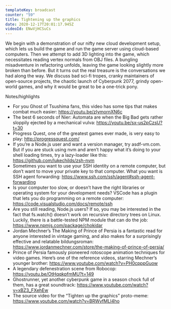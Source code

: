 ```yaml
---
templateKey: broadcast
counter: "59"
title: Tightening up the graphics
date: 2020-12-17T20:01:17.945Z
videoId: ENwVjHCSuCs
---
```

We begin with a demonstration of our nifty new cloud development setup, which lets us build the game and run the game server using cloud-based computers. Then we attempt to add 3D lighting into the game, which necessitates reading vertex normals from OBJ files. A bungling misadventure in refactoring unfolds, leaving the game looking slightly more broken than before. But it turns out the real treasure is the conversations we had along the way. We discuss bad sci-fi tropes, cranky maintainers of open-source projects, the chaotic launch of Cyberpunk 2077, grindy open-world games, and why it would be great to be a one-trick pony.

Notes/highlights

- For you Ghost of Tsushima fans, this video has some tips that makes combat much easier: https://youtu.be/zIymornXN6c
- The best 6 seconds of Nier: Automata are when the Big Bad gets rather sloppily ejected by a mechanical vulva: https://youtu.be/sx-us2pCzsU?t=30
- Progress Quest, one of the greatest games ever made, is very easy to play: http://progressquest.com/
- If you’re a Node.js user and want a version manager, try asdf-vm.com. But if you are stuck using nvm and aren’t happy what it’s doing to your shell loading times, try a lazy-loader like this: https://github.com/lukechilds/zsh-nvm
- Sometimes you want to use your SSH identity on a remote computer, but don’t want to move your private key to that computer. What you want is SSH agent forwarding: https://www.ssh.com/ssh/agent#ssh-agent-forwarding
- Is your computer too slow, or doesn’t have the right libraries or operating system for your development needs? VSCode has a plugin that lets you do programming on a remote computer: https://code.visualstudio.com/docs/remote/ssh
- Are you still reading, Node.js users? If so, you may be interested in the fact that fs.watch() doesn’t work on recursive directory trees on Linux. Luckily, there is a battle-tested NPM module that can do the job: https://www.npmjs.com/package/chokidar
- Jordan Mechner’s The Making of Prince of Persia is a fantastic read for anyone interested in vintage gaming, and also makes for a surprisingly effective and relatable bildungsroman: https://www.jordanmechner.com/store/the-making-of-prince-of-persia/
- Prince of Persia famously pioneered rotoscope animation techniques for video games. Here’s one of the reference videos, starring Mechner’s younger brother: https://www.youtube.com/watch?v=PH0cpppGuow
- A legendary defenestration scene from Robocop: https://youtu.be/OtHqqkpfmMU?t=149
- Ghostrunner, yet another cyberpunk game in a season chock full of them, has a great soundtrack: https://www.youtube.com/watch?v=xBZ3_FXehEw
- The source video for the “Tighten up the graphics” proto-meme: https://www.youtube.com/watch?v=BRWvfMLl4ho
